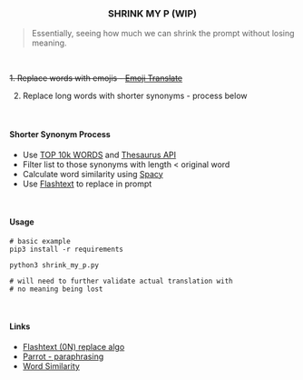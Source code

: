 <h3 align="center">SHRINK MY P (WIP)</h3>

> Essentially, seeing how much we can shrink the prompt without losing meaning.

<br>

~~1. Replace words with emojis - [Emoji Translate](https://github.com/fabriceyhc/emoji_translate)~~

2. Replace long words with shorter synonyms - process below

<br>

#### Shorter Synonym Process

* Use [TOP 10k WORDS](https://github.com/kadekillary/shrink-my-p/blob/main/top_10000_words.py) and [Thesaurus API](https://api-ninjas.com/api/thesaurus)
* Filter list to those synonyms with length < original word
* Calculate word similarity using [Spacy](https://www.geeksforgeeks.org/python-word-similarity-using-spacy/)
* Use [Flashtext](https://github.com/vi3k6i5/flashtext) to replace in prompt

<br>

#### Usage

```
# basic example
pip3 install -r requirements

python3 shrink_my_p.py

# will need to further validate actual translation with
# no meaning being lost
```

<br>

#### Links

* [Flashtext (0N) replace algo](https://github.com/vi3k6i5/flashtext)
* [Parrot - paraphrasing](https://github.com/PrithivirajDamodaran/Parrot_Paraphraser)
* [Word Similarity](https://www.geeksforgeeks.org/python-word-similarity-using-spacy/)
